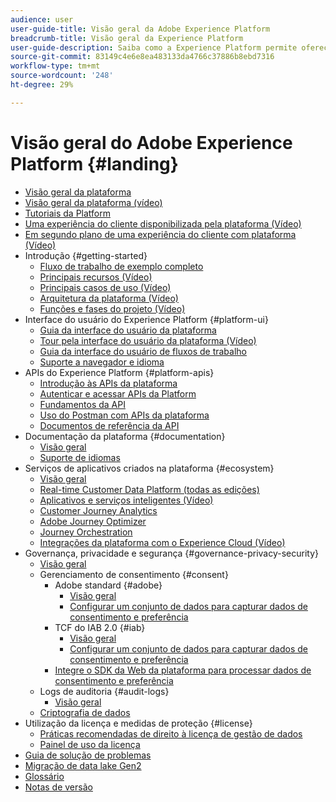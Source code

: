 ```yaml
---
audience: user
user-guide-title: Visão geral da Adobe Experience Platform
breadcrumb-title: Visão geral da Experience Platform
user-guide-description: Saiba como a Experience Platform permite oferecer experiências personalizadas a seus clientes em tempo real.
source-git-commit: 83149c4e6e8ea483133da4766c37886b8ebd7316
workflow-type: tm+mt
source-wordcount: '248'
ht-degree: 29%

---
```



# Visão geral do Adobe Experience Platform {#landing}

* [Visão geral da plataforma](home.md)
* [Visão geral da plataforma (vídeo)](video/platform-overview.md)
* [Tutoriais da Platform](https://experienceleague.adobe.com/docs/platform-learn/tutorials/overview.html?lang=pt-BR)
* [Uma experiência do cliente disponibilizada pela plataforma (Vídeo)](video/customer-experience.md)
* [Em segundo plano de uma experiência do cliente com plataforma (Vídeo)](video/customer-experience-bts.md)
* Introdução {#getting-started}
   * [Fluxo de trabalho de exemplo completo](end-to-end-tutorial.md)
   * [Principais recursos (Vídeo)](video/key-capabilities.md)
   * [Principais casos de uso (Vídeo)](video/platform-use-cases.md)
   * [Arquitetura da plataforma (Vídeo)](video/platform-architecture.md)
   * [Funções e fases do projeto (Vídeo)](video/roles-project-phases.md)
* Interface do usuário do Experience Platform {#platform-ui}
   * [Guia da interface do usuário da plataforma](ui-guide.md)
   * [Tour pela interface do usuário da plataforma (Vídeo)](video/platform-ui.md)
   * [Guia da interface do usuário de fluxos de trabalho](workflows.md)
   * [Suporte a navegador e idioma](browser-language-support.md)
* APIs do Experience Platform {#platform-apis}
   * [Introdução às APIs da plataforma](api-guide.md)
   * [Autenticar e acessar APIs da Platform](api-authentication.md)
   * [Fundamentos da API](api-fundamentals.md)
   * [Uso do Postman com APIs da plataforma](postman.md)
   * [Documentos de referência da API](https://www.adobe.com/go/platform-api-reference-en)
* Documentação da plataforma {#documentation}
   * [Visão geral](documentation/overview.md)
   * [Suporte de idiomas](documentation/language-support.md)
* Serviços de aplicativos criados na plataforma {#ecosystem}
   * [Visão geral](application-services.md)
   * [Real-time Customer Data Platform (todas as edições)](https://experienceleague.adobe.com/docs/real-time-customer-data-platform.html)
   * [Aplicativos e serviços inteligentes (Vídeo)](video/application-intelligent-services.md)
   * [Customer Journey Analytics](https://experienceleague.adobe.com/docs/customer-journey-analytics.html)
   * [Adobe Journey Optimizer](https://experienceleague.adobe.com/docs/journey-optimizer.html)
   * [Journey Orchestration](https://experienceleague.adobe.com/docs/journey-orchestration.html)
   * [Integrações da plataforma com o Experience Cloud (Vídeo)](video/experience-cloud-integrations.md)
* Governança, privacidade e segurança {#governance-privacy-security}
   * [Visão geral](./governance-privacy-security/overview.md)
   * Gerenciamento de consentimento {#consent}
      * Adobe standard {#adobe}
         * [Visão geral](./governance-privacy-security/consent/adobe/overview.md)
         * [Configurar um conjunto de dados para capturar dados de consentimento e preferência](./governance-privacy-security/consent/adobe/dataset.md)
      * TCF do IAB 2.0 {#iab}
         * [Visão geral](./governance-privacy-security/consent/iab/overview.md)
         * [Configurar um conjunto de dados para capturar dados de consentimento e preferência](./governance-privacy-security/consent/iab/dataset.md)
      * [Integre o SDK da Web da plataforma para processar dados de consentimento e preferência](./governance-privacy-security/consent/sdk.md)
   * Logs de auditoria {#audit-logs}
      * [Visão geral](./governance-privacy-security/audit-logs/overview.md)
   * [Criptografia de dados](./governance-privacy-security/encryption.md)
* Utilização da licença e medidas de proteção {#license}
   * [Práticas recomendadas de direito à licença de gestão de dados](./license-usage-and-guardrails/data-management-best-practices.md)
   * [Painel de uso da licença](./license-usage-and-guardrails/license-usage-dashboard.md)
* [Guia de solução de problemas](troubleshooting.md)
* [Migração de data lake Gen2](adls2-gen2-migration.md)
* [Glossário](glossary.md)
* [Notas de versão](https://www.adobe.com/go/platform-release-notes-en)
